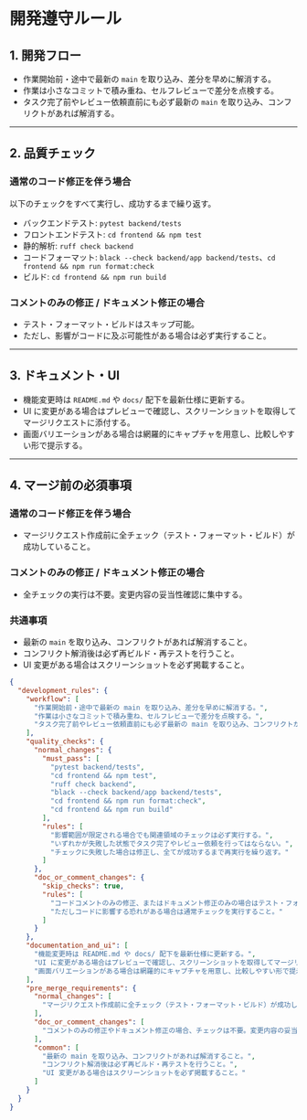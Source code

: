 # 開発遵守ルール

## 1. 開発フロー
- 作業開始前・途中で最新の `main` を取り込み、差分を早めに解消する。  
- 作業は小さなコミットで積み重ね、セルフレビューで差分を点検する。  
- タスク完了前やレビュー依頼直前にも必ず最新の `main` を取り込み、コンフリクトがあれば解消する。  

---

## 2. 品質チェック

### 通常のコード修正を伴う場合
以下のチェックをすべて実行し、成功するまで繰り返す。  
- バックエンドテスト: `pytest backend/tests`  
- フロントエンドテスト: `cd frontend && npm test`  
- 静的解析: `ruff check backend`  
- コードフォーマット: `black --check backend/app backend/tests`、`cd frontend && npm run format:check`  
- ビルド: `cd frontend && npm run build`  

### コメントのみの修正 / ドキュメント修正の場合
- テスト・フォーマット・ビルドはスキップ可能。  
- ただし、影響がコードに及ぶ可能性がある場合は必ず実行すること。  

---

## 3. ドキュメント・UI
- 機能変更時は `README.md` や `docs/` 配下を最新仕様に更新する。  
- UI に変更がある場合はプレビューで確認し、スクリーンショットを取得してマージリクエストに添付する。  
- 画面バリエーションがある場合は網羅的にキャプチャを用意し、比較しやすい形で提示する。  

---

## 4. マージ前の必須事項

### 通常のコード修正を伴う場合
- マージリクエスト作成前に全チェック（テスト・フォーマット・ビルド）が成功していること。  

### コメントのみの修正 / ドキュメント修正の場合
- 全チェックの実行は不要。変更内容の妥当性確認に集中する。  

### 共通事項
- 最新の `main` を取り込み、コンフリクトがあれば解消すること。  
- コンフリクト解消後は必ず再ビルド・再テストを行うこと。  
- UI 変更がある場合はスクリーンショットを必ず掲載すること。  


```json
{
  "development_rules": {
    "workflow": [
      "作業開始前・途中で最新の main を取り込み、差分を早めに解消する。",
      "作業は小さなコミットで積み重ね、セルフレビューで差分を点検する。",
      "タスク完了前やレビュー依頼直前にも必ず最新の main を取り込み、コンフリクトがあれば解消する。"
    ],
    "quality_checks": {
      "normal_changes": {
        "must_pass": [
          "pytest backend/tests",
          "cd frontend && npm test",
          "ruff check backend",
          "black --check backend/app backend/tests",
          "cd frontend && npm run format:check",
          "cd frontend && npm run build"
        ],
        "rules": [
          "影響範囲が限定される場合でも関連領域のチェックは必ず実行する。",
          "いずれかが失敗した状態でタスク完了やレビュー依頼を行ってはならない。",
          "チェックに失敗した場合は修正し、全てが成功するまで再実行を繰り返す。"
        ]
      },
      "doc_or_comment_changes": {
        "skip_checks": true,
        "rules": [
          "コードコメントのみの修正、またはドキュメント修正のみの場合はテスト・フォーマット・ビルドをスキップ可能。",
          "ただしコードに影響する恐れがある場合は通常チェックを実行すること。"
        ]
      }
    },
    "documentation_and_ui": [
      "機能変更時は README.md や docs/ 配下を最新仕様に更新する。",
      "UI に変更がある場合はプレビューで確認し、スクリーンショットを取得してマージリクエストに添付する。",
      "画面バリエーションがある場合は網羅的にキャプチャを用意し、比較しやすい形で提示する。"
    ],
    "pre_merge_requirements": {
      "normal_changes": [
        "マージリクエスト作成前に全チェック（テスト・フォーマット・ビルド）が成功していること。"
      ],
      "doc_or_comment_changes": [
        "コメントのみの修正やドキュメント修正の場合、チェックは不要。変更内容の妥当性確認に集中すること。"
      ],
      "common": [
        "最新の main を取り込み、コンフリクトがあれば解消すること。",
        "コンフリクト解消後は必ず再ビルド・再テストを行うこと。",
        "UI 変更がある場合はスクリーンショットを必ず掲載すること。"
      ]
    }
  }
}
```
